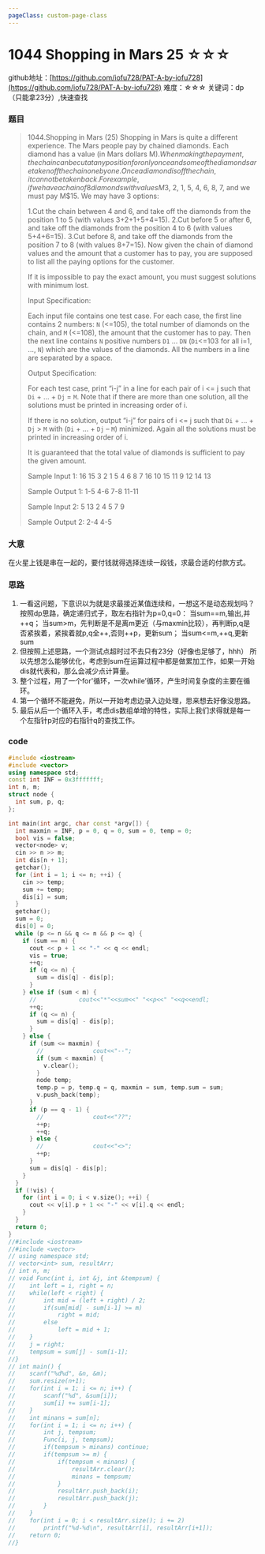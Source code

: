 ```yaml
---
pageClass: custom-page-class
---
```


# 1044 Shopping in Mars 25 ☆☆☆

github地址：[https://github.com/iofu728/PAT-A-by-iofu728](https://github.com/iofu728/PAT-A-by-iofu728)
难度：☆☆☆
关键词：dp（只能拿23分）,快速查找
### 题目

> 1044.Shopping in Mars (25)
> Shopping in Mars is quite a different experience. The Mars people pay by chained diamonds. Each diamond has a value (in Mars dollars M$). When making the payment, the chain can be cut at any position for only once and some of the diamonds are taken off the chain one by one. Once a diamond is off the chain, it cannot be taken back. For example, if we have a chain of 8 diamonds with values M$3, 2, 1, 5, 4, 6, 8, 7, and we must pay M$15. We may have 3 options:
>
> 1.Cut the chain between 4 and 6, and take off the diamonds from the position 1 to 5 (with values 3+2+1+5+4=15).
> 2.Cut before 5 or after 6, and take off the diamonds from the position 4 to 6 (with values 5+4+6=15).
> 3.Cut before 8, and take off the diamonds from the position 7 to 8 (with values 8+7=15).
> Now given the chain of diamond values and the amount that a customer has to pay, you are supposed to list all the paying options for the customer.
>
> If it is impossible to pay the exact amount, you must suggest solutions with minimum lost.
>
> Input Specification:
>
> Each input file contains one test case. For each case, the first line contains 2 numbers: `N` (<=105), the total number of diamonds on the chain, and `M` (<=108), the amount that the customer has to pay. Then the next line contains `N` positive numbers `D1` … `DN` (`Di`<=103 for all i=1, …, `N`) which are the values of the diamonds. All the numbers in a line are separated by a space.
>
> Output Specification:
>
> For each test case, print “i-j” in a line for each pair of i <= j such that `Di` + … + `Dj` = `M`. Note that if there are more than one solution, all the solutions must be printed in increasing order of i.
>
> If there is no solution, output “i-j” for pairs of i <= j such that `Di` + … + `Dj` > `M` with (`Di` + … + `Dj` – `M`) minimized. Again all the solutions must be printed in increasing order of i.
>
> It is guaranteed that the total value of diamonds is sufficient to pay the given amount.
>
> Sample Input 1:
> 16 15
> 3 2 1 5 4 6 8 7 16 10 15 11 9 12 14 13
>
> Sample Output 1:
> 1-5
> 4-6
> 7-8
> 11-11
>
> Sample Input 2:
> 5 13
> 2 4 5 7 9
>
> Sample Output 2:
> 2-4
> 4-5

### 大意
在火星上钱是串在一起的，要付钱就得选择连续一段钱，求最合适的付款方式。
### 思路
1. 一看这问题，下意识以为就是求最接近某值连续和，一想这不是动态规划吗？
  按照dp思路，确定递归式子，取左右指针为p=0,q=0：
  当sum==m,输出,并++q；
  当sum>m，先判断是不是离m更近（与maxmin比较），再判断p,q是否紧挨着，紧挨着就p,q全++,否则++p，更新sum；
  当sum<=m,++q,更新sum
2. 但按照上述思路，一个测试点超时过不去只有23分（好像也足够了，hhh）
  所以先想怎么能够优化，考虑到sum在运算过程中都是做累加工作，如果一开始dis就代表和，那么会减少点计算量。
3. 整个过程，用了一个for'循环，一次while’循环，产生时间复杂度的主要在循环。
4. 第一个循环不能避免，所以一开始考虑边录入边处理，思来想去好像没思路。
5. 最后从后一个循环入手，考虑dis数组单增的特性，实际上我们求得就是每一个左指针p对应的右指针q的查找工作。

### code
```cpp
#include <iostream>
#include <vector>
using namespace std;
const int INF = 0x3fffffff;
int n, m;
struct node {
  int sum, p, q;
};

int main(int argc, char const *argv[]) {
  int maxmin = INF, p = 0, q = 0, sum = 0, temp = 0;
  bool vis = false;
  vector<node> v;
  cin >> n >> m;
  int dis[n + 1];
  getchar();
  for (int i = 1; i <= n; ++i) {
    cin >> temp;
    sum += temp;
    dis[i] = sum;
  }
  getchar();
  sum = 0;
  dis[0] = 0;
  while (p <= n && q <= n && p <= q) {
    if (sum == m) {
      cout << p + 1 << "-" << q << endl;
      vis = true;
      ++q;
      if (q <= n) {
        sum = dis[q] - dis[p];
      }
    } else if (sum < m) {
      //            cout<<"*"<<sum<<" "<<p<<" "<<q<<endl;
      ++q;
      if (q <= n) {
        sum = dis[q] - dis[p];
      }
    } else {
      if (sum <= maxmin) {
        //              cout<<"--";
        if (sum < maxmin) {
          v.clear();
        }
        node temp;
        temp.p = p, temp.q = q, maxmin = sum, temp.sum = sum;
        v.push_back(temp);
      }
      if (p == q - 1) {
        //              cout<<"??";
        ++p;
        ++q;
      } else {
        //              cout<<"<>";
        ++p;
      }
      sum = dis[q] - dis[p];
    }
  }
  if (!vis) {
    for (int i = 0; i < v.size(); ++i) {
      cout << v[i].p + 1 << "-" << v[i].q << endl;
    }
  }
  return 0;
}
//#include <iostream>
//#include <vector>
// using namespace std;
// vector<int> sum, resultArr;
// int n, m;
// void Func(int i, int &j, int &tempsum) {
//    int left = i, right = n;
//    while(left < right) {
//        int mid = (left + right) / 2;
//        if(sum[mid] - sum[i-1] >= m)
//            right = mid;
//        else
//            left = mid + 1;
//    }
//    j = right;
//    tempsum = sum[j] - sum[i-1];
//}
// int main() {
//    scanf("%d%d", &n, &m);
//    sum.resize(n+1);
//    for(int i = 1; i <= n; i++) {
//        scanf("%d", &sum[i]);
//        sum[i] += sum[i-1];
//    }
//    int minans = sum[n];
//    for(int i = 1; i <= n; i++) {
//        int j, tempsum;
//        Func(i, j, tempsum);
//        if(tempsum > minans) continue;
//        if(tempsum >= m) {
//            if(tempsum < minans) {
//                resultArr.clear();
//                minans = tempsum;
//            }
//            resultArr.push_back(i);
//            resultArr.push_back(j);
//        }
//    }
//    for(int i = 0; i < resultArr.size(); i += 2)
//        printf("%d-%d\n", resultArr[i], resultArr[i+1]);
//    return 0;
//}

```


